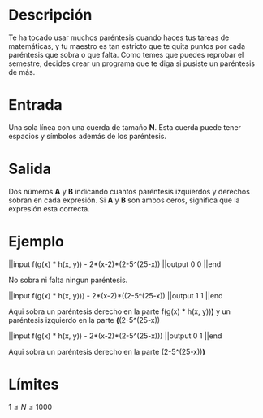# Descripción

Te ha tocado usar muchos paréntesis cuando haces tus tareas de matemáticas, y tu maestro es tan estricto que te quita puntos por cada paréntesis que sobra o que falta. Como temes que puedes reprobar el semestre, decides crear un programa que te diga si pusiste un paréntesis de más.

# Entrada

Una sola línea con una cuerda de tamaño **N**. Esta cuerda puede tener espacios y símbolos además de los paréntesis.

# Salida

Dos números **A** y **B** indicando cuantos paréntesis izquierdos y derechos sobran en cada expresión. Si **A** y **B** son ambos ceros, significa que la expresión esta correcta.

# Ejemplo
||input
f(g(x) * h(x, y)) - 2*(x-2)*(2-5^(25-x))
||output
0 0
||end

No sobra ni falta ningun paréntesis.

||input
f(g(x) * h(x, y))) - 2*(x-2)*((2-5^(25-x))
||output
1 1
||end

Aqui sobra un paréntesis derecho en la parte f(g(x) * h(x, y))**)** y un paréntesis izquierdo en la parte **(**(2-5^(25-x))

||input
f(g(x) * h(x, y)) - 2*(x-2)*(2-5^(25-x)))
||output
0 1
||end

Aqui sobra un paréntesis derecho en la parte (2-5^(25-x))**)**

# Límites

$1 \le N \le 1000$